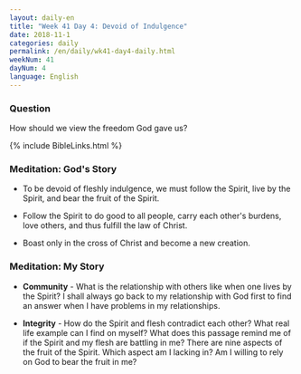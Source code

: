 ```yaml
---
layout: daily-en
title: "Week 41 Day 4: Devoid of Indulgence"
date: 2018-11-1 
categories: daily
permalink: /en/daily/wk41-day4-daily.html
weekNum: 41
dayNum: 4
language: English
---
```


### Question     
How should we view the freedom God gave us?

{% include BibleLinks.html %} 

### Meditation: God's Story   
+ To be devoid of fleshly indulgence, we must follow the Spirit, live by the Spirit, and bear the fruit of the Spirit. 

+ Follow the Spirit to do good to all people, carry each other's burdens, love others, and thus fulfill the law of Christ. 

+ Boast only in the cross of Christ and become a new creation. 

### Meditation: My Story   
+ **Community** - What is the relationship with others like when one lives by the Spirit? I shall always go back to my relationship with God first to find an answer when I have problems in my relationships. 

+ **Integrity** - How do the Spirit and flesh contradict each other? What real life example can I find on myself? What does this passage remind me of if the Spirit and my flesh are battling in me? There are nine aspects of the fruit of the Spirit. Which aspect am I lacking in? Am I willing to rely on God to bear the fruit in me? 
